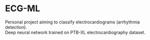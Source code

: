 # ECG-ML

Personal project aiming to classify electrocardiograms (arrhythmia detection).<br />
Deep neural network trained on PTB-XL electrocardiography dataset.<br />
